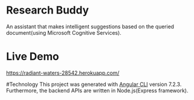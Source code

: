 # Research Buddy
An assistant that makes intelligent suggestions based on the queried document(using Microsoft Cognitive Services).


# Live Demo
https://radiant-waters-28542.herokuapp.com/

#Technology
This project was generated with [Angular CLI](https://github.com/angular/angular-cli) version 7.2.3. Furthermore, the backend APIs are written in Node.js(Express framework).
